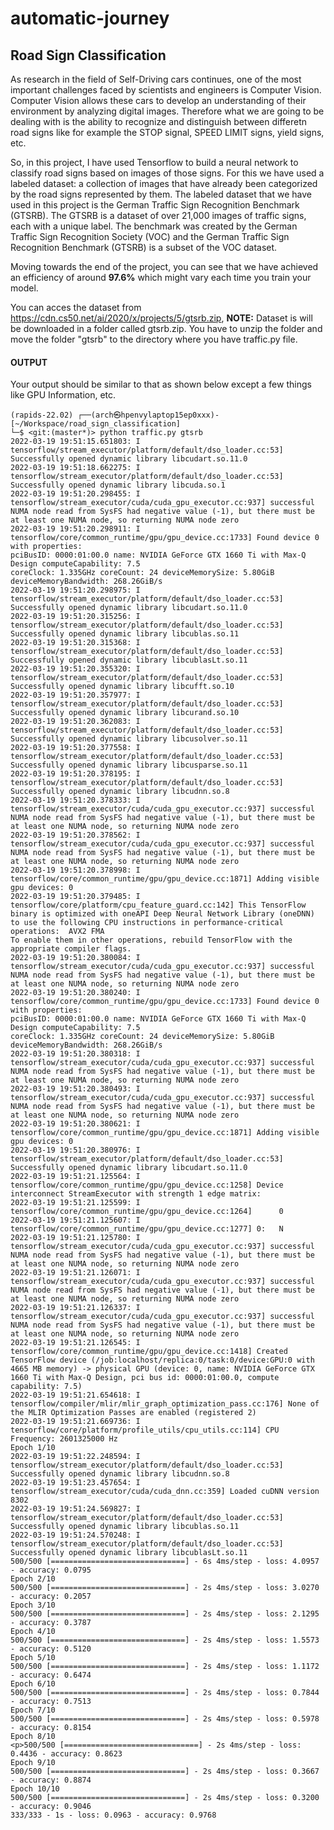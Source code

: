 # automatic-journey

## Road Sign Classification
As research in the field of Self-Driving cars continues, one of the most important challenges faced by scientists and engineers is Computer Vision. Computer Vision allows these cars to develop an understanding of their environment by analyzing digital images. Therefore what we are going to be dealing with is the ability to recognize and distinguish between differetn road signs like for example the STOP signal, SPEED LIMIT signs, yield signs, etc.

So, in this project, I have used Tensorflow to build a neural network to classify road signs based on images of those signs. For this we have used a labeled dataset: a collection of images that have already been categorized by the road signs represented by them.
The labeled dataset that we have used in this project is the German Traffic Sign Recognition Benchmark (GTSRB). The GTSRB is a dataset of over 21,000 images of traffic signs, each with a unique label. The benchmark was created by the German Traffic Sign Recognition Society (VOC) and the German Traffic Sign Recognition Benchmark (GTSRB) is a subset of the VOC dataset.

Moving towards the end of the project, you can see that we have achieved an efficiency of around <b>97.6%</b> which might vary each time you train your model.

You can acces the dataset from https://cdn.cs50.net/ai/2020/x/projects/5/gtsrb.zip, **NOTE:** Dataset is will be downloaded in a folder called gtsrb.zip. You have to unzip the folder and move the folder "gtsrb" to the directory where you have traffic.py file.

#### **OUTPUT**
Your output should be similar to that as shown below except a few things like GPU Information, etc.
```console
(rapids-22.02) ┌──(arch㉿hpenvylaptop15ep0xxx)-[~/Workspace/road_sign_classification]
└─$ <git:(master*)> python traffic.py gtsrb
2022-03-19 19:51:15.651803: I tensorflow/stream_executor/platform/default/dso_loader.cc:53] Successfully opened dynamic library libcudart.so.11.0
2022-03-19 19:51:18.662275: I tensorflow/stream_executor/platform/default/dso_loader.cc:53] Successfully opened dynamic library libcuda.so.1
2022-03-19 19:51:20.298455: I tensorflow/stream_executor/cuda/cuda_gpu_executor.cc:937] successful NUMA node read from SysFS had negative value (-1), but there must be at least one NUMA node, so returning NUMA node zero
2022-03-19 19:51:20.298911: I tensorflow/core/common_runtime/gpu/gpu_device.cc:1733] Found device 0 with properties:
pciBusID: 0000:01:00.0 name: NVIDIA GeForce GTX 1660 Ti with Max-Q Design computeCapability: 7.5
coreClock: 1.335GHz coreCount: 24 deviceMemorySize: 5.80GiB deviceMemoryBandwidth: 268.26GiB/s
2022-03-19 19:51:20.298975: I tensorflow/stream_executor/platform/default/dso_loader.cc:53] Successfully opened dynamic library libcudart.so.11.0
2022-03-19 19:51:20.315256: I tensorflow/stream_executor/platform/default/dso_loader.cc:53] Successfully opened dynamic library libcublas.so.11
2022-03-19 19:51:20.315368: I tensorflow/stream_executor/platform/default/dso_loader.cc:53] Successfully opened dynamic library libcublasLt.so.11
2022-03-19 19:51:20.355320: I tensorflow/stream_executor/platform/default/dso_loader.cc:53] Successfully opened dynamic library libcufft.so.10
2022-03-19 19:51:20.357977: I tensorflow/stream_executor/platform/default/dso_loader.cc:53] Successfully opened dynamic library libcurand.so.10
2022-03-19 19:51:20.362083: I tensorflow/stream_executor/platform/default/dso_loader.cc:53] Successfully opened dynamic library libcusolver.so.11
2022-03-19 19:51:20.377558: I tensorflow/stream_executor/platform/default/dso_loader.cc:53] Successfully opened dynamic library libcusparse.so.11
2022-03-19 19:51:20.378195: I tensorflow/stream_executor/platform/default/dso_loader.cc:53] Successfully opened dynamic library libcudnn.so.8
2022-03-19 19:51:20.378333: I tensorflow/stream_executor/cuda/cuda_gpu_executor.cc:937] successful NUMA node read from SysFS had negative value (-1), but there must be at least one NUMA node, so returning NUMA node zero
2022-03-19 19:51:20.378562: I tensorflow/stream_executor/cuda/cuda_gpu_executor.cc:937] successful NUMA node read from SysFS had negative value (-1), but there must be at least one NUMA node, so returning NUMA node zero
2022-03-19 19:51:20.378998: I tensorflow/core/common_runtime/gpu/gpu_device.cc:1871] Adding visible gpu devices: 0
2022-03-19 19:51:20.379485: I tensorflow/core/platform/cpu_feature_guard.cc:142] This TensorFlow binary is optimized with oneAPI Deep Neural Network Library (oneDNN) to use the following CPU instructions in performance-critical operations:  AVX2 FMA
To enable them in other operations, rebuild TensorFlow with the appropriate compiler flags.
2022-03-19 19:51:20.380084: I tensorflow/stream_executor/cuda/cuda_gpu_executor.cc:937] successful NUMA node read from SysFS had negative value (-1), but there must be at least one NUMA node, so returning NUMA node zero
2022-03-19 19:51:20.380240: I tensorflow/core/common_runtime/gpu/gpu_device.cc:1733] Found device 0 with properties:
pciBusID: 0000:01:00.0 name: NVIDIA GeForce GTX 1660 Ti with Max-Q Design computeCapability: 7.5
coreClock: 1.335GHz coreCount: 24 deviceMemorySize: 5.80GiB deviceMemoryBandwidth: 268.26GiB/s
2022-03-19 19:51:20.380318: I tensorflow/stream_executor/cuda/cuda_gpu_executor.cc:937] successful NUMA node read from SysFS had negative value (-1), but there must be at least one NUMA node, so returning NUMA node zero
2022-03-19 19:51:20.380493: I tensorflow/stream_executor/cuda/cuda_gpu_executor.cc:937] successful NUMA node read from SysFS had negative value (-1), but there must be at least one NUMA node, so returning NUMA node zero
2022-03-19 19:51:20.380621: I tensorflow/core/common_runtime/gpu/gpu_device.cc:1871] Adding visible gpu devices: 0
2022-03-19 19:51:20.380976: I tensorflow/stream_executor/platform/default/dso_loader.cc:53] Successfully opened dynamic library libcudart.so.11.0
2022-03-19 19:51:21.125564: I tensorflow/core/common_runtime/gpu/gpu_device.cc:1258] Device interconnect StreamExecutor with strength 1 edge matrix:
2022-03-19 19:51:21.125599: I tensorflow/core/common_runtime/gpu/gpu_device.cc:1264]      0 
2022-03-19 19:51:21.125607: I tensorflow/core/common_runtime/gpu/gpu_device.cc:1277] 0:   N 
2022-03-19 19:51:21.125780: I tensorflow/stream_executor/cuda/cuda_gpu_executor.cc:937] successful NUMA node read from SysFS had negative value (-1), but there must be at least one NUMA node, so returning NUMA node zero
2022-03-19 19:51:21.126071: I tensorflow/stream_executor/cuda/cuda_gpu_executor.cc:937] successful NUMA node read from SysFS had negative value (-1), but there must be at least one NUMA node, so returning NUMA node zero
2022-03-19 19:51:21.126337: I tensorflow/stream_executor/cuda/cuda_gpu_executor.cc:937] successful NUMA node read from SysFS had negative value (-1), but there must be at least one NUMA node, so returning NUMA node zero
2022-03-19 19:51:21.126545: I tensorflow/core/common_runtime/gpu/gpu_device.cc:1418] Created TensorFlow device (/job:localhost/replica:0/task:0/device:GPU:0 with 4665 MB memory) -> physical GPU (device: 0, name: NVIDIA GeForce GTX 1660 Ti with Max-Q Design, pci bus id: 0000:01:00.0, compute capability: 7.5)
2022-03-19 19:51:21.654618: I tensorflow/compiler/mlir/mlir_graph_optimization_pass.cc:176] None of the MLIR Optimization Passes are enabled (registered 2)
2022-03-19 19:51:21.669736: I tensorflow/core/platform/profile_utils/cpu_utils.cc:114] CPU Frequency: 2601325000 Hz
Epoch 1/10
2022-03-19 19:51:22.248594: I tensorflow/stream_executor/platform/default/dso_loader.cc:53] Successfully opened dynamic library libcudnn.so.8
2022-03-19 19:51:23.457654: I tensorflow/stream_executor/cuda/cuda_dnn.cc:359] Loaded cuDNN version 8302
2022-03-19 19:51:24.569827: I tensorflow/stream_executor/platform/default/dso_loader.cc:53] Successfully opened dynamic library libcublas.so.11
2022-03-19 19:51:24.570248: I tensorflow/stream_executor/platform/default/dso_loader.cc:53] Successfully opened dynamic library libcublasLt.so.11
500/500 [==============================] - 6s 4ms/step - loss: 4.0957 - accuracy: 0.0795
Epoch 2/10
500/500 [==============================] - 2s 4ms/step - loss: 3.0270 - accuracy: 0.2057
Epoch 3/10
500/500 [==============================] - 2s 4ms/step - loss: 2.1295 - accuracy: 0.3787
Epoch 4/10
500/500 [==============================] - 2s 4ms/step - loss: 1.5573 - accuracy: 0.5120
Epoch 5/10
500/500 [==============================] - 2s 4ms/step - loss: 1.1172 - accuracy: 0.6474
Epoch 6/10
500/500 [==============================] - 2s 4ms/step - loss: 0.7844 - accuracy: 0.7513
Epoch 7/10
500/500 [==============================] - 2s 4ms/step - loss: 0.5978 - accuracy: 0.8154
Epoch 8/10
<p>500/500 [==============================] - 2s 4ms/step - loss: 0.4436 - accuracy: 0.8623
Epoch 9/10
500/500 [==============================] - 2s 4ms/step - loss: 0.3667 - accuracy: 0.8874
Epoch 10/10
500/500 [==============================] - 2s 4ms/step - loss: 0.3200 - accuracy: 0.9046
333/333 - 1s - loss: 0.0963 - accuracy: 0.9768
```
